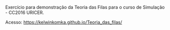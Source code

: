 Exercício para demonstração da Teoria das Filas para o curso de Simulação - CC2016 URICER.

Acesso: https://kelwinkomka.github.io/Teoria_das_filas/
